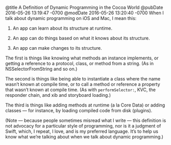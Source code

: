 @title A Definition of Dynamic Programming in the Cocoa World
@pubDate 2016-05-26 13:19:47 -0700
@modDate 2016-05-26 13:20:40 -0700
When I talk about dynamic programming on iOS and Mac, I mean this:

1. An app can learn about its structure at runtime.

2. An app can do things based on what it knows about its structure.

3. An app can make changes to its structure.

The first is things like knowing what methods an instance implements, or getting a reference to a protocol, class, or method from a string. (As in NSSelectorFromString and so on.)

The second is things like being able to instantiate a class where the name wasn’t known at compile time, or to call a method or reference a property that wasn’t known at compile time. (As with `performSelector:`, KVC, the responder chain, and xib and storyboard loading.)

The third is things like adding methods at runtime (a la Core Data) or adding classes — for instance, by loading compiled code from disk (plugins).

(Note — because people sometimes misread what I write — this definition is not advocacy for a particular style of programming, nor is it a judgment of Swift, which, I repeat, I love, and is my preferred language. It’s to help us know what we’re talking about when we talk about dynamic programming.)
